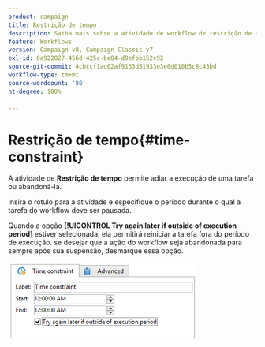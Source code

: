 ```yaml
---
product: campaign
title: Restrição de tempo
description: Saiba mais sobre a atividade de workflow de restrição de tempo
feature: Workflows
version: Campaign v8, Campaign Classic v7
exl-id: 0a922827-456d-425c-be04-d9efbb152c92
source-git-commit: 4cbccf1ad02af9133d51933e3e0d010b5c8c43bd
workflow-type: tm+mt
source-wordcount: '80'
ht-degree: 100%

---
```


# Restrição de tempo{#time-constraint}

A atividade de **Restrição de tempo** permite adiar a execução de uma tarefa ou abandoná-la.

Insira o rótulo para a atividade e especifique o período durante o qual a tarefa do workflow deve ser pausada.

Quando a opção **[!UICONTROL Try again later if outside of execution period]** estiver selecionada, ela permitirá reiniciar a tarefa fora do período de execução. se desejar que a ação do workflow seja abandonada para sempre após sua suspensão, desmarque essa opção.

![](assets/s_user_scheduled_wait.png)
